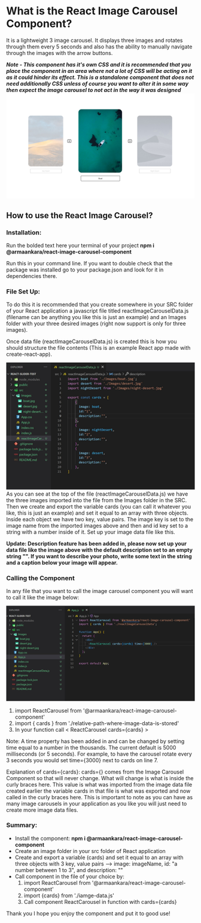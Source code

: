 # What is the React Image Carousel Component?

It is a lightweight 3 image carousel. It displays three images and rotates through them every 5 seconds and also has the ability to manually navigate through the images with the arrow buttons.

***Note - This component has it's own CSS and it is recommended that you place the component in an area where not a lot of CSS will be acting on it as it could hinder its effect. This is a standalone component that does not need additionally CSS unless of course you want to alter it in some way then expect the image carousel to not act in the way it was designed***
![](./carouselImageExamplewithDescription.jpg)


<!-- <div style="text-align:center">
    <img src="./react-image-carousel.gif" width=350></img>
</div> -->

## How to use the React Image Carousel?

### Installation:
Run the bolded text here your terminal of your project **npm i @armaankara/react-image-carousel-component** 



Run this in your command line. If you want to double check that the package was installed go to your package.json and look for it in dependencies there.

### File Set Up:
To do this it is recommended that you create somewhere in your SRC folder of your React application a javascript file titled reactImageCarouselData.js (filename can be anything you like this is just an example) and an Images folder with your three desired images (right now support is only for three images). 

Once data file (reactImageCarouselData.js) is created this is how you should structure the file contents (This is an example React app made with create-react-app).

![File Set Up Image](./data.jpg)
As you can see at the top of the file (reactImageCarouselData.js) we have the three images imported into the file from the Images folder in the SRC. 
Then we create and export the variable cards (you can call it whatever you like, this is just an example) and set it equal to an array with three objects.
Inside each object we have two key, value pairs. The image key is set to the image name from the imported images above and then and id key set to a string with a number inside of it. Set up your image data file like this.

**Update: Description feature has been added in, please now set up your data file like the image above with the default description set to an empty string "". If you want to describe your photo, write some text in the string and a caption below your image will appear.**

### Calling the Component

In any file that you want to call the image carousel component you will want to call it like the image below:

![](./app.jpg)

1) import ReactCarousel from '@armaankara/react-image-carousel-component'
2) import { cards } from './relative-path-where-image-data-is-stored'
3) In your function call < ReactCarousel cards={cards} >

Note: A time property has been added in and can be changed by setting time equal to a number in the thousands. The current default is 5000 milliseconds (or 5 seconds). For example, to have the carousel rotate every 3 seconds you would set time={3000} next to cards on line 7. 

Explanation of cards={cards}:
cards={} comes from the Image Carousel Component so that will never change. What will change is what is inside the curly braces here. This value is what was imported from the image data file created earlier the variable cards in that file is what was exported and now called in the curly braces here. This is important to note as you can have as many image carousels in your application as you like you will just need to create more image data files.

### Summary:
- Install the component: **npm i @armaankara/react-image-carousel-component** 
- Create an image folder in your src folder of React application
- Create and export a variable (cards) and set it equal to an array with three objects with 3 key, value pairs --> image: imageName, id: "a number between 1 to 3", and description: ""
- Call component in the file of your choice by:
    1) import ReactCarousel from '@armaankara/react-image-carousel-component'
    2) import {cards} from './iamge-data.js'
    3) Call component ReactCarousel in function with cards={cards}


Thank you I hope you enjoy the component and put it to good use!

